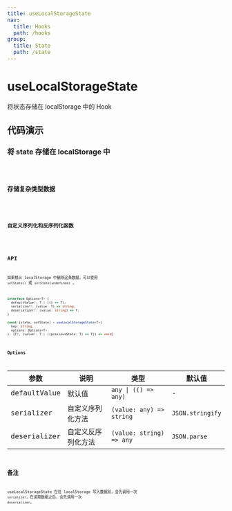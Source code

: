 ```yaml
---
title: useLocalStorageState
nav:
  title: Hooks
  path: /hooks
group:
  title: State
  path: /state
---
```


# useLocalStorageState

将状态存储在 localStorage 中的 Hook

## 代码演示

### 将 state 存储在 localStorage 中

<code src="./__demo__/demo01.tsx" />

### 存储复杂类型数据

<code src="./__demo__/demo02.tsx" />

### 自定义序列化和反序列化函数

<code src="./__demo__/demo03.tsx" />

## API

如果想从 localStorage 中删除这条数据，可以使用 `setState()` 或 `setState(undefined)` 。

```typescript
interface Options<T> {
  defaultValue?: T | (() => T);
  serializer?: (value: T) => string;
  deserializer?: (value: string) => T;
}

const [state, setState] = useLocalStorageState<T>(
  key: string,
  options: Options<T>
): [T?, (value?: T | ((previousState: T) => T)) => void]
```

### Options

| 参数         | 说明               | 类型                     | 默认值           |
|--------------|--------------------|--------------------------|------------------|
| defaultValue | 默认值             | `any \| (() => any)`     | -                |
| serializer   | 自定义序列化方法   | `(value: any) => string` | `JSON.stringify` |
| deserializer | 自定义反序列化方法 | `(value: string) => any` | `JSON.parse`     |

## 备注

useLocalStorageState 在往 localStorage 写入数据前，会先调用一次 `serializer`，在读取数据之后，会先调用一次 `deserializer`。
